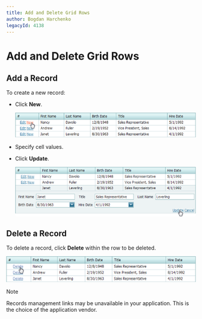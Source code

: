 ```yaml
---
title: Add and Delete Grid Rows
author: Bogdan Harchenko
legacyId: 4138
---
```

# Add and Delete Grid Rows
## Add a Record
To create a new record:
* Click **New**.
	
	![ASPxGridView_AddDelete](../../../images/img7081.png)
* Specify cell values.
* Click **Update**.
	
	![SaveChanges](../../../images/img7150.png)

## Delete a Record
To delete a record, click **Delete** within the row to be deleted.

![DeleteRow](../../../images/img7149.png)

> [!NOTE]
> Records management links may be unavailable in your application. This is the choice of the application vendor.